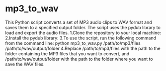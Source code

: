 # mp3_to_wav
This Python script converts a set of MP3 audio clips to WAV format and saves them to a specified output folder. The script uses the pydub library to load and export the audio files.
1.Clone the repository to your local machine:
2.Install the pydub library:
3.To use the script, run the following command from the command line:
  python mp3_to_wav.py /path/to/mp3/files /path/to/wav/output/folder
4.Replace /path/to/mp3/files with the path to the folder containing the MP3 files that you want to convert, and /path/to/wav/output/folder with the path to the folder where you want to save the WAV files.

